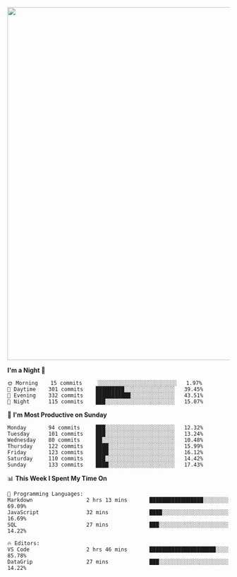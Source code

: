 <!--

[![Hits](https://hits.seeyoufarm.com/api/count/incr/badge.svg?url=https%3A%2F%2Fgithub.com/sangm1n)](https://hits.seeyoufarm.com) 
[![Repos Badge](https://badges.pufler.dev/repos/sangm1n)](https://badges.pufler.dev)
[![Github Badge](http://img.shields.io/badge/-github-black?style=flat-square&logo=github&logoColor=white&link=https:https://github.com/sangm1n/)](https://github.com/sangm1n/)
[![Netlify Badge](https://img.shields.io/badge/-TIL-00C7B7?style=flat-square&logo=Netlify&logoColor=white&link=https://sangminlog.netlify.com)](https://sangminlog.netlify.com)
[![Hugo Badge](https://img.shields.io/badge/-techblog-FF4088?style=flat-square&logo=Hugo&logoColor=white&link=https://sangm1n.github.io)](https://sangm1n.github.io)
[![Mail Badge](http://img.shields.io/badge/-mail-D14836?style=flat-square&logo=Gmail&logoColor=white&link=mailto:dltkd96als@naver.com)](mailto:dltkd96als@naver.com/)

![Lines of code](https://img.shields.io/badge/From%20Hello%20World%20I%27ve%20Written-3.9%20million%20lines%20of%20code-blue)
-->

<!--  -->

<p align="center">
  <a href="https://sangm1n.github.io/">
    <img src="https://user-images.githubusercontent.com/46131688/99881548-d1e5a180-2c5d-11eb-9a67-97cafab53637.png" width="800">
  </a>
</p>

<!--START_SECTION:waka-->
**I'm a Night 🦉** 

```text
🌞 Morning    15 commits     ░░░░░░░░░░░░░░░░░░░░░░░░░   1.97% 
🌆 Daytime    301 commits    █████████░░░░░░░░░░░░░░░░   39.45% 
🌃 Evening    332 commits    ███████████░░░░░░░░░░░░░░   43.51% 
🌙 Night      115 commits    ███░░░░░░░░░░░░░░░░░░░░░░   15.07%

```
📅 **I'm Most Productive on Sunday** 

```text
Monday       94 commits     ███░░░░░░░░░░░░░░░░░░░░░░   12.32% 
Tuesday      101 commits    ███░░░░░░░░░░░░░░░░░░░░░░   13.24% 
Wednesday    80 commits     ██░░░░░░░░░░░░░░░░░░░░░░░   10.48% 
Thursday     122 commits    ████░░░░░░░░░░░░░░░░░░░░░   15.99% 
Friday       123 commits    ████░░░░░░░░░░░░░░░░░░░░░   16.12% 
Saturday     110 commits    ███░░░░░░░░░░░░░░░░░░░░░░   14.42% 
Sunday       133 commits    ████░░░░░░░░░░░░░░░░░░░░░   17.43%

```


📊 **This Week I Spent My Time On** 

```text
💬 Programming Languages: 
Markdown                 2 hrs 13 mins       █████████████████░░░░░░░░   69.09% 
JavaScript               32 mins             ████░░░░░░░░░░░░░░░░░░░░░   16.69% 
SQL                      27 mins             ███░░░░░░░░░░░░░░░░░░░░░░   14.22%

🔥 Editors: 
VS Code                  2 hrs 46 mins       █████████████████████░░░░   85.78% 
DataGrip                 27 mins             ███░░░░░░░░░░░░░░░░░░░░░░   14.22%

```


<!--END_SECTION:waka-->


<!--
**sangm1n/sangm1n** is a ✨ _special_ ✨ repository because its `README.md` (this file) appears on your GitHub profile.

Here are some ideas to get you started:

- 🔭 I’m currently working on ...
- 🌱 I’m currently learning ...
- 👯 I’m looking to collaborate on ...
- 🤔 I’m looking for help with ...
- 💬 Ask me about ...
- 📫 How to reach me: ...
- 😄 Pronouns: ...
- ⚡ Fun fact: ...

https://shields.io/
-->


